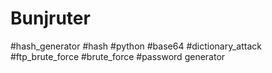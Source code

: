 # Bunjruter
#hash_generator #hash #python #base64 #dictionary_attack #ftp_brute_force #brute_force #password generator
